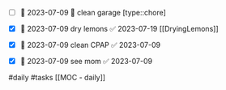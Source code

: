 - [ ] 📅 2023-07-09 🔼 clean garage [type::chore]
- [x] 📅 2023-07-09 dry lemons ✅ 2023-07-19
[[DryingLemons]]

- [x] 📅 2023-07-09 clean CPAP ✅ 2023-07-09
- [x] 📅 2023-07-09 see mom ✅ 2023-07-09

#daily #tasks 
[[MOC - daily]]